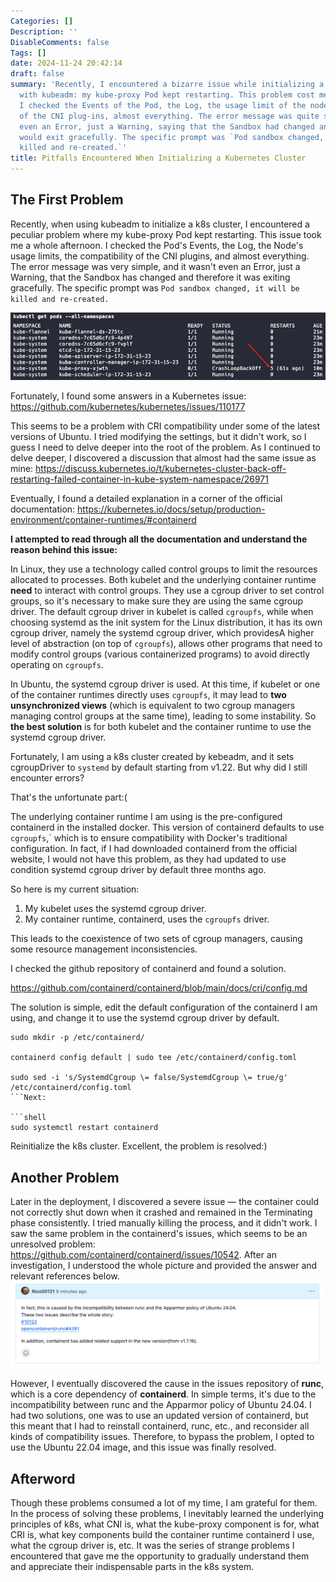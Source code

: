 ```yaml
---
Categories: []
Description: ''
DisableComments: false
Tags: []
date: 2024-11-24 20:42:14
draft: false
summary: 'Recently, I encountered a bizarre issue while initializing a k8s cluster
  with kubeadm: my kube-proxy Pod kept restarting. This problem cost me an afternoon.
  I checked the Events of the Pod, the Log, the usage limit of the node, the compatibility
  of the CNI plug-ins, almost everything. The error message was quite simple; it wasn’t
  even an Error, just a Warning, saying that the Sandbox had changed and hence, it
  would exit gracefully. The specific prompt was `Pod sandbox changed, it will be
  killed and re-created.`'
title: Pitfalls Encountered When Initializing a Kubernetes Cluster
---
```


## The First Problem
Recently, when using kubeadm to initialize a k8s cluster, I encountered a peculiar problem where my kube-proxy Pod kept restarting. This issue took me a whole afternoon. I checked the Pod's Events, the Log, the Node's usage limits, the compatibility of the CNI plugins, and almost everything. The error message was very simple, and it wasn't even an Error, just a Warning, that the Sandbox has changed and therefore it was exiting gracefully. The specific prompt was `Pod sandbox changed, it will be killed and re-created.`

![image.png](images/image.png)

Fortunately, I found some answers in a Kubernetes issue:
https://github.com/kubernetes/kubernetes/issues/110177

This seems to be a problem with CRI compatibility under some of the latest versions of Ubuntu. I tried modifying the settings, but it didn't work, so I guess I need to delve deeper into the root of the problem. As I continued to delve deeper, I discovered a discussion that almost had the same issue as mine:
https://discuss.kubernetes.io/t/kubernetes-cluster-back-off-restarting-failed-container-in-kube-system-namespace/26971

Eventually, I found a detailed explanation in a corner of the official documentation:
https://kubernetes.io/docs/setup/production-environment/container-runtimes/#containerd

**I attempted to read through all the documentation and understand the reason behind this issue:**

In Linux, they use a technology called control groups to limit the resources allocated to processes. Both kubelet and the underlying container runtime **need** to interact with control groups. They use a cgroup driver to set control groups, so it's necessary to make sure they are using the same cgroup driver. The default cgroup driver in kubelet is called `cgroupfs`, while when choosing systemd as the init system for the Linux distribution, it has its own cgroup driver, namely the systemd cgroup driver, which providesA higher level of abstraction (on top of `cgroupfs`), allows other programs that need to modify control groups (various containerized programs) to avoid directly operating on `cgroupfs`.

In Ubuntu, the systemd cgroup driver is used. At this time, if kubelet or one of the container runtimes directly uses `cgroupfs`, it may lead to **two unsynchronized views** (which is equivalent to two cgroup managers managing control groups at the same time), leading to some instability. So **the best solution** is for both kubelet and the container runtime to use the systemd cgroup driver.

Fortunately, I am using a k8s cluster created by kebeadm, and it sets cgroupDriver to `systemd` by default starting from v1.22. But why did I still encounter errors?

That's the unfortunate part:(

The underlying container runtime I am using is the pre-configured containerd in the installed docker. This version of containerd defaults to use `cgroupfs`,` which is to ensure compatibility with Docker's traditional configuration. In fact, if I had downloaded containerd from the official website, I would not have this problem, as they had updated to use condition systemd cgroup driver by default three months ago.

So here is my current situation:

1. My kubelet uses the systemd cgroup driver.
2. My container runtime, containerd, uses the `cgroupfs` driver.

This leads to the coexistence of two sets of cgroup managers, causing some resource management inconsistencies.

I checked the github repository of containerd and found a solution.

<https://github.com/containerd/containerd/blob/main/docs/cri/config.md>

The solution is simple, edit the default configuration of the containerd I am using, and change it to use the systemd cgroup driver by default.

```shell
sudo mkdir -p /etc/containerd/

containerd config default | sudo tee /etc/containerd/config.toml

sudo sed -i 's/SystemdCgroup \= false/SystemdCgroup \= true/g' /etc/containerd/config.toml
```Next:

```shell
sudo systemctl restart containerd
```

Reinitialize the k8s cluster. Excellent, the problem is resolved:)

## Another Problem

Later in the deployment, I discovered a severe issue — the container could not correctly shut down when it crashed and remained in the Terminating phase consistently. I tried manually killing the process, and it didn't work. I saw the same problem in the containerd's issues, which seems to be an unresolved problem: https://github.com/containerd/containerd/issues/10542. After an investigation, I understood the whole picture and provided the answer and relevant references below.
![image-2.png](images/image-2.png)

However, I eventually discovered the cause in the issues repository of **runc**, which is a core dependency of **containerd**. In simple terms, it's due to the incompatibility between runc and the Apparmor policy of Ubuntu 24.04. I had two solutions, one was to use an updated version of containerd, but this meant that I had to reinstall containerd, runc, etc., and reconsider all kinds of compatibility issues. Therefore, to bypass the problem, I opted to use the Ubuntu 22.04 image, and this issue was finally resolved.

## Afterword

Though these problems consumed a lot of my time, I am grateful for them. In the process of solving these problems, I inevitably learned the underlying principles of k8s, what CNI is, what the kube-proxy component is for, what CRI is, what key components build the container runtime containerd I use, what the cgroup driver is, etc. It was the series of strange problems I encountered that gave me the opportunity to gradually understand them and appreciate their indispensable parts in the k8s system.